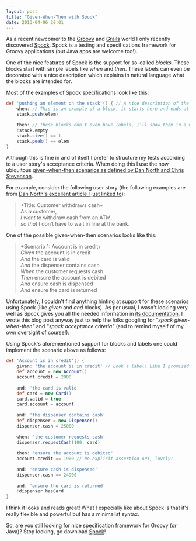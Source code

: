 ```yaml
---
layout: post
title: "Given-When-Then with Spock"
date: 2013-04-06 20:01
---
```


As a recent newcomer to the [Groovy][groovy] and [Grails][grails] world I only recently discovered [Spock][spock]. Spock is a testing and specifications framework for Groovy applications (but Java apps are welcome too!).

One of the nice features of Spock is the support for so-called _blocks_. These blocks start with simple labels like _when_ and _then_. These labels can even be decorated with a nice description which explains in natural language what the blocks are intended for.

Most of the examples of Spock specifications look like this:

``` groovy
def 'pushing an element on the stack'() { // A nice description of the feature!
    when: // This is an example of a block, it starts here and ends at the next block or the end of the method.
    stack.push(elem)

    then: // These blocks don't even have labels, I'll show them in a minute!
    !stack.empty
    stack.size() == 1
    stack.peek() == elem
}

```
 
Although this is fine in and of itself I prefer to structure my tests according to a user story's acceptance criteria. When doing this I use the now ubiquitous [given-when-then scenarios as defined by Dan North and Chris Stevenson][bdd].

For example, consider the following user story (the following examples are from [Dan North's excellent article I just linked to][bdd]):

> +Title: Customer withdraws cash+  
> _As a_ customer,  
> _I want_ to withdraw cash from an ATM,  
> _so that_ I don’t have to wait in line at the bank.

One of the possible given-when-then scenarios looks like this:

> +Scenario 1: Account is in credit+  
> _Given_ the account is in credit  
> _And_ the card is valid  
> _And_ the dispenser contains cash  
> _When_ the customer requests cash  
> _Then_ ensure the account is debited  
> _And_ ensure cash is dispensed  
> _And_ ensure the card is returned

Unfortunately, I couldn't find anything hinting at support for these scenarios using Spock (like _given_ and _and_ blocks). As per usual, I wasn't looking very well as Spock gives you all the needed information in [its documentation][spock-basics]. I wrote this blog post anyway just to help the folks googling for _"spock given-when-then"_ and _"spock acceptance criteria"_ (and to remind myself of my own oversight of course!).

Using Spock's aforementioned support for blocks and labels one could implement the scenario above as follows:

``` groovy
def 'Account is in credit'() {
    given: 'the account is in credit' // Look a label! Like I promised earlier!
    def account = new Account()
    account.credit = 2000
    
    and: 'the card is valid'
    def card = new Card()
    card.valid = true
    card.account = account
    
    and: 'the dispenser contains cash'
    def dispenser = new Dispenser()
    dispenser.cash = 25000
    
    when: 'the customer requests cash'
    dispenser.requestCash(100, card)
    
    then: 'ensure the account is debited'
    account.credit == 1900 // No explicit assertion API, lovely! 
    
    and: 'ensure cash is dispensed'
    dispenser.cash == 24900
    
    and: 'ensure the card is returned'
    !dispenser.hasCard
}
```

I think it looks and reads great! What I especially like about Spock is that it's really flexible and powerful but has a minimalist syntax.

So, are you still looking for nice specification framework for Groovy (or Java)? Stop looking, go download [Spock][spock]! 

  [groovy]: http://groovy.codehaus.org/ "Groovy - Home"
  [grails]: http://grails.org/ "Grails - The search is over."
  [spock]: https://code.google.com/p/spock/ "spock - the enterprise ready specification framework"
  [bdd]: http://dannorth.net/introducing-bdd/ "Introducing BDD"
  [spock-basics]: https://code.google.com/p/spock/wiki/SpockBasics "SpockBasics"
  
  
  
  
  
  
  
  
  
  
  
  
  
  
  
  
  
  
  
  
  
